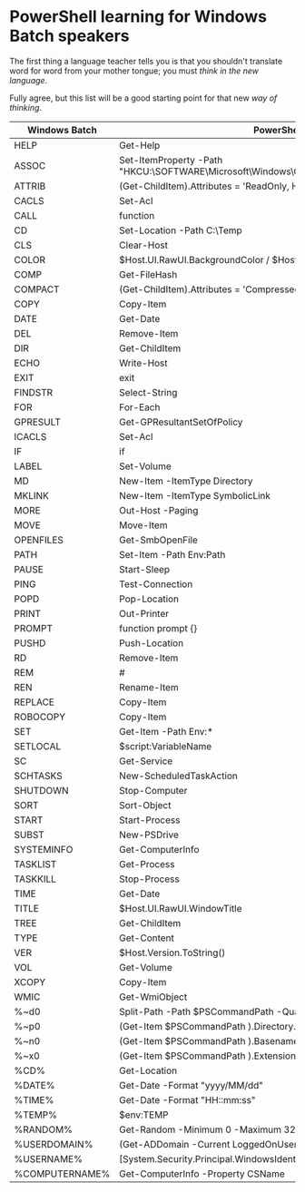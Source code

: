 # PowerShell learning for Windows Batch speakers

The first thing a language teacher tells you is that you shouldn't translate word for word from your mother tongue; you must *think in the new language*.

Fully agree, but this list will be a good starting point for that new *way of thinking*.

| Windows Batch   | PowerShell                                                                                 |
|-----------------|--------------------------------------------------------------------------------------------|
| HELP            | Get-Help                                                                                   |
| ASSOC           | Set-ItemProperty -Path "HKCU:\SOFTWARE\Microsoft\Windows\CurrentVersion\Explorer\FileExts" |
| ATTRIB          | (Get-ChildItem).Attributes = 'ReadOnly, Hidden'                                            |
| CACLS           | Set-Acl                                                                                    |
| CALL            | function                                                                                   |
| CD              | Set-Location -Path C:\Temp                                                                 |
| CLS             | Clear-Host                                                                                 |
| COLOR           | $Host.UI.RawUI.BackgroundColor / $Host.UI.RawUI.ForegroundColor                            |
| COMP            | Get-FileHash                                                                               |
| COMPACT         | (Get-ChildItem).Attributes = 'Compressed'                                                  |
| COPY            | Copy-Item                                                                                  |
| DATE            | Get-Date                                                                                   |
| DEL             | Remove-Item                                                                                |
| DIR             | Get-ChildItem                                                                              |
| ECHO            | Write-Host                                                                                 |
| EXIT            | exit                                                                                       |
| FINDSTR         | Select-String                                                                              |
| FOR             | For-Each                                                                                   |
| GPRESULT        | Get-GPResultantSetOfPolicy                                                                 |
| ICACLS          | Set-Acl                                                                                    |
| IF              | if                                                                                         |
| LABEL           | Set-Volume                                                                                 |
| MD              | New-Item -ItemType Directory                                                               |
| MKLINK          | New-Item -ItemType SymbolicLink                                                            |
| MORE            | Out-Host -Paging                                                                           |
| MOVE            | Move-Item                                                                                  |
| OPENFILES       | Get-SmbOpenFile                                                                            |
| PATH            | Set-Item -Path Env:Path                                                                    |
| PAUSE           | Start-Sleep                                                                                |
| PING            | Test-Connection                                                                            |
| POPD            | Pop-Location                                                                               |
| PRINT           | Out-Printer                                                                                |
| PROMPT          | function prompt {}                                                                         |
| PUSHD           | Push-Location                                                                              |
| RD              | Remove-Item                                                                                |
| REM             | #                                                                                          |
| REN             | Rename-Item                                                                                |
| REPLACE         | Copy-Item                                                                                  |
| ROBOCOPY        | Copy-Item                                                                                  |
| SET             | Get-Item -Path Env:*                                                                       |
| SETLOCAL        | $script:VariableName                                                                       |
| SC              | Get-Service                                                                                |
| SCHTASKS        | New-ScheduledTaskAction                                                                    |
| SHUTDOWN        | Stop-Computer                                                                              |
| SORT            | Sort-Object                                                                                |
| START           | Start-Process                                                                              |
| SUBST           | New-PSDrive                                                                                |
| SYSTEMINFO      | Get-ComputerInfo                                                                           |
| TASKLIST        | Get-Process                                                                                |
| TASKKILL        | Stop-Process                                                                               |
| TIME            | Get-Date                                                                                   |
| TITLE           | $Host.UI.RawUI.WindowTitle                                                                 |
| TREE            | Get-ChildItem                                                                              |
| TYPE            | Get-Content                                                                                |
| VER             | $Host.Version.ToString()                                                                   |
| VOL             | Get-Volume                                                                                 |
| XCOPY           | Copy-Item                                                                                  |
| WMIC            | Get-WmiObject                                                                              |
| %~d0            | Split-Path -Path $PSCommandPath -Qualifier                                                 |
| %~p0            | (Get-Item $PSCommandPath ).Directory.Name                                                  |
| %~n0            | (Get-Item $PSCommandPath ).Basename                                                        |
| %~x0            | (Get-Item $PSCommandPath ).Extension                                                       |
| %CD%            | Get-Location                                                                               |
| %DATE%          | Get-Date -Format "yyyy/MM/dd"                                                              |
| %TIME%          | Get-Date -Format "HH::mm:ss"                                                               |
| %TEMP%          | $env:TEMP                                                                                  |
| %RANDOM%        | Get-Random -Minimum 0 -Maximum 32767                                                       |
| %USERDOMAIN%    | (Get-ADDomain -Current LoggedOnUser).NetBIOSName                                           |
| %USERNAME%      | [System.Security.Principal.WindowsIdentity]::GetCurrent().Name                             |
| %COMPUTERNAME%  | Get-ComputerInfo -Property CSName                                                          |

